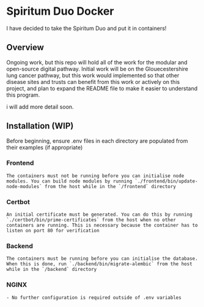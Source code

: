 # Spiritum Duo Docker
I have decided to take the Spiritum Duo and put it in containers!

## Overview
Ongoing work, but this repo will hold all of the work for the modular and open-source digital pathway. Initial work will be on the Glouecestershire lung cancer pathway, but this work would implemented so that other disease sites and trusts can benefit from this work
or actively on this project, and plan to expand the README file to make it easier to understand this program.

i will add more detail soon.

## Installation (WIP)
Before beginning, ensure .env files in each directory are populated from their examples (if appropriate)

### Frontend
    The containers must not be running before you can initialise node modules. You can build node modules by running `./frontend/bin/update-node-modules` from the host while in the `/frontend` directory

### Certbot
    An initial certificate must be generated. You can do this by running `./certbot/bin/prime-certificates` from the host when no other containers are running. This is necessary because the container has to listen on port 80 for verification

### Backend
    The containers must be running before you can initialise the database. When this is done, run `./backend/bin/migrate-alembic` from the host while in the `/backend` directory

### NGINX
    - No further configuration is required outside of .env variables